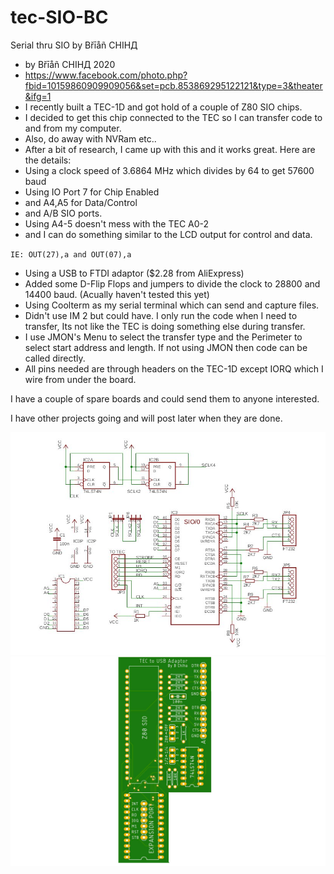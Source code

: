 # tec-SIO-BC
Serial thru SIO by Břīåñ CHIHД

- by Břīåñ CHIHД 2020
- https://www.facebook.com/photo.php?fbid=10159860909909056&set=pcb.853869295122121&type=3&theater&ifg=1
- I recently built a TEC-1D and got hold of a couple of Z80 SIO chips. 
- I decided to get this chip connected to the TEC so I can transfer code to and from my computer. 
- Also, do away with NVRam etc..
- After a bit of research, I came up with this and it works great. Here are the details:
- Using a clock speed of 3.6864 MHz which divides by 64 to get 57600 baud
- Using IO Port 7 for Chip Enabled 
- and A4,A5 for Data/Control 
- and A/B SIO ports. 
- Using A4-5 doesn't mess with the TEC A0-2 
- and I can do something similar to the LCD output for control and data. 

`IE: OUT(27),a and OUT(07),a`

* Using a USB to FTDI adaptor ($2.28 from AliExpress)
* Added some D-Flip Flops and jumpers to divide the clock to 28800 and 14400 baud. (Acually haven't tested this yet)
* Using Coolterm as my serial terminal which can send and capture files.
* Didn't use IM 2 but could have. I only run the code when I need to transfer, Its not like the TEC is doing something else during transfer.
* I use JMON's Menu to select the transfer type and the Perimeter to select start address and length. If not using JMON then code can be called directly.
* All pins needed are through headers on the TEC-1D except IORQ which I wire from under the board.

I have a couple of spare boards and could send them to anyone interested.

I have other projects going and will post later when they are done.

![](https://github.com/SteveJustin1963/tec-SIO-BC/blob/master/docs/cct.jpg)
![](https://github.com/SteveJustin1963/tec-SIO-BC/blob/master/docs/pcb.jpg)

